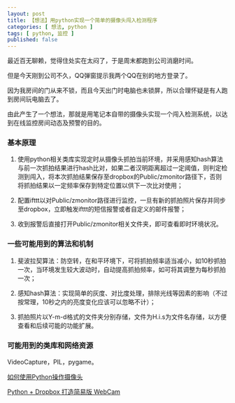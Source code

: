 ```yaml
---
layout: post
title: 【想法】用python实现一个简单的摄像头闯入检测程序
categories: [ 想法, python ]
tags: [ python, 监控 ]
published: false
---
```


最近百无聊赖，觉得住处实在太闷了，于是周末都跑到公司消磨时间。

但是今天刚到公司不久，QQ弹窗提示我两个QQ在别的地方登录了。

因为我房间的门从来不锁，而且今天出门时电脑也未锁屏，所以合理怀疑是有人跑到房间玩电脑去了。

由此产生了一个想法，那就是用笔记本自带的摄像头实现一个闯入检测系统，以达到在线监控房间动态及预警的目的。


### 基本原理

1.  使用python相关类库实现定时从摄像头抓拍当前环境，并采用感知hash算法与前一次抓拍结果进行hash比对，如果二者汉明距离超过一定阈值，则判定检测到闯入，将本次抓拍结果保存至dropbox的Public/zmonitor路径下，否则将抓拍结果以一定频率保存到特定位置以供下一次比对使用；

2.  配置ifttt以对Public/zmonitor路径进行监控，一旦有新的抓拍照片保存并同步至dropbox，立即触发ifttt的短信报警或者自定义的邮件报警；

3.  收到报警后直接打开Public/zmonitor相关文件夹，即可查看即时环境状况。


### 一些可能用到的算法和机制

1.  斐波拉契算法：防空转，在和平环境下，可将抓拍频率适当减小，如10秒抓拍一次，当环境发生较大波动时，自动提高抓拍频率，如可将其调整为每秒抓拍一次；

2.  感知hash算法：实现简单的灰度、对比度处理，排除光线等因素的影响（不过按常理，10秒之内的亮度变化应该可以忽略不计）；

3.  抓拍照片以Y-m-d格式的文件夹分别存储，文件为H.i.s为文件名存储，以方便查看和后续可能的功能扩展。

### 可能用到的类库和网络资源

VideoCapture，PIL，pygame。

[如何使用Python操作摄像头](http://coolshell.cn/articles/1928.html)

[Python + Dropbox 打造简易版 WebCam](http://www.syncoo.com/webcam-with-python-and-dropbox.htm)
